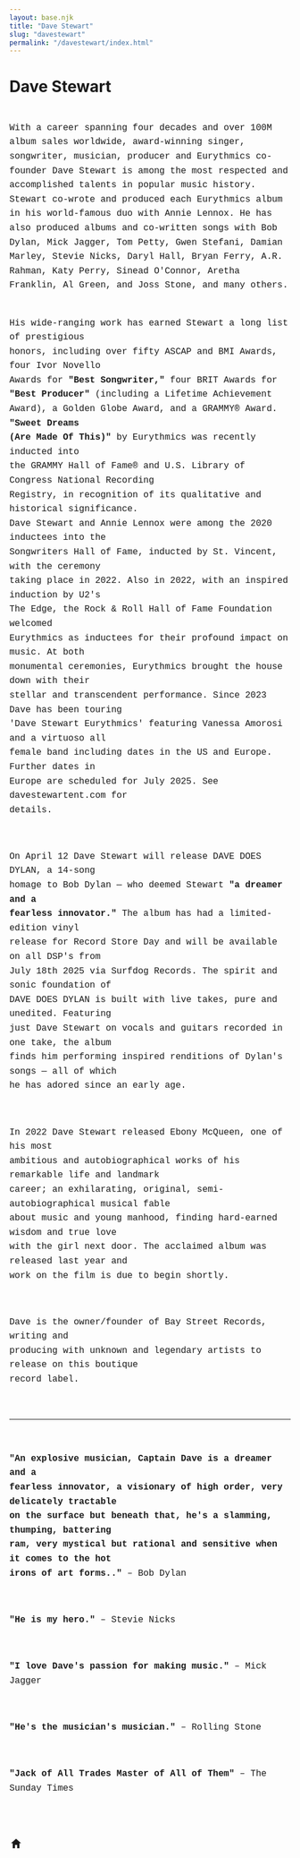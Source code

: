 ```yaml
---
layout: base.njk
title: "Dave Stewart"
slug: "davestewart"
permalink: "/davestewart/index.html"
---
```


<h1>Dave Stewart</h1>

<style>
#daveBio{font-family:"Courier New",monospace;white-space:pre-wrap;font-size:1rem;line-height:1.6;}
</style>

<div id="daveBio">
With a career spanning four decades and over 100M album sales worldwide, award-winning singer, songwriter, musician, producer and Eurythmics co-founder Dave Stewart is among the most respected and accomplished talents in popular music history. Stewart co-wrote and produced each Eurythmics album in his world-famous duo with Annie Lennox. He has also produced albums and co-written songs with Bob Dylan, Mick Jagger, Tom Petty, Gwen Stefani, Damian Marley, Stevie Nicks, Daryl Hall, Bryan Ferry, A.R. Rahman, Katy Perry, Sinead O'Connor, Aretha Franklin, Al Green, and Joss Stone, and many others.

His wide-ranging work has earned Stewart a long list of prestigious honors, including over fifty ASCAP and BMI Awards, four Ivor Novello Awards for <strong>"Best Songwriter,"</strong> four BRIT Awards for <strong>"Best Producer"</strong> (including a Lifetime Achievement Award), a Golden Globe Award, and a GRAMMY® Award. <strong>"Sweet Dreams (Are Made Of This)"</strong> by Eurythmics was recently inducted into the GRAMMY Hall of Fame® and U.S. Library of Congress National Recording Registry, in recognition of its qualitative and historical significance. Dave Stewart and Annie Lennox were among the 2020 inductees into the Songwriters Hall of Fame, inducted by St. Vincent, with the ceremony taking place in 2022. Also in 2022, with an inspired induction by U2's The Edge, the Rock & Roll Hall of Fame Foundation welcomed Eurythmics as inductees for their profound impact on music. At both monumental ceremonies, Eurythmics brought the house down with their stellar and transcendent performance. Since 2023 Dave has been touring 'Dave Stewart Eurythmics' featuring Vanessa Amorosi and a virtuoso all female band including dates in the US and Europe. Further dates in Europe are scheduled for July 2025. See davestewartent.com for details.

On April 12 Dave Stewart will release DAVE DOES DYLAN, a 14-song homage to Bob Dylan — who deemed Stewart <strong>"a dreamer and a fearless innovator."</strong> The album has had a limited-edition vinyl release for Record Store Day and will be available on all DSP's from July 18th 2025 via Surfdog Records. The spirit and sonic foundation of DAVE DOES DYLAN is built with live takes, pure and unedited. Featuring just Dave Stewart on vocals and guitars recorded in one take, the album finds him performing inspired renditions of Dylan's songs — all of which he has adored since an early age.

In 2022 Dave Stewart released Ebony McQueen, one of his most ambitious and autobiographical works of his remarkable life and landmark career; an exhilarating, original, semi-autobiographical musical fable about music and young manhood, finding hard-earned wisdom and true love with the girl next door. The acclaimed album was released last year and work on the film is due to begin shortly.

Dave is the owner/founder of Bay Street Records, writing and producing with unknown and legendary artists to release on this boutique record label.

***

<strong>"An explosive musician, Captain Dave is a dreamer and a fearless innovator, a visionary of high order, very delicately tractable on the surface but beneath that, he's a slamming, thumping, battering ram, very mystical but rational and sensitive when it comes to the hot irons of art forms.."</strong> – Bob Dylan

<strong>"He is my hero."</strong> – Stevie Nicks

<strong>"I love Dave's passion for making music."</strong> – Mick Jagger

<strong>"He's the musician's musician."</strong> – Rolling Stone

<strong>"Jack of All Trades Master of All of Them"</strong> – The Sunday Times
</div>

<nav class="site-nav" style="margin-top:2rem;">
  <a href="/" class="home-icon" aria-label="Home">
    <svg xmlns="http://www.w3.org/2000/svg" viewBox="0 0 24 24" width="24" height="24" fill="currentColor" aria-hidden="true">
      <path d="M12 3l9 8h-3v9h-4v-6H10v6H6v-9H3l9-8z" />
    </svg>
  </a>
</nav> 